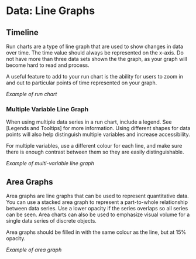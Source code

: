 # Data: Line Graphs

## Timeline

Run charts are a type of line graph that are used to show changes in data over time. The time value should always be represented on the x-axis. Do not have more than three data sets shown the the graph, as your graph will become hard to read and process.

A useful feature to add to your run chart is the ability for users to zoom in and out to particular points of time represented on your graph. 

*Example of run chart*


### Multiple Variable Line Graph

When using multiple data series in a run chart, include a legend. See [Legends and Tooltips] for more information. Using different shapes for data points will also help distinguish multiple variables and increase accessibility. 

For multiple variables, use a different colour for each line, and make sure there is enough contrast between them so they are easily distinguishable. 

*Example of multi-variable line graph*


## Area Graphs

Area graphs are line graphs that can be used to represent quantitative data. You can use a stacked area graph to represent a part-to-whole relationship between data series. Use a lower opacity if the series overlaps so all series can be seen.  Area charts can also be used to emphasize visual volume for a single data series of discrete objects.

Area graphs should be filled in with the same colour as the line, but at 15% opacity. 

*Example of area graph* 



